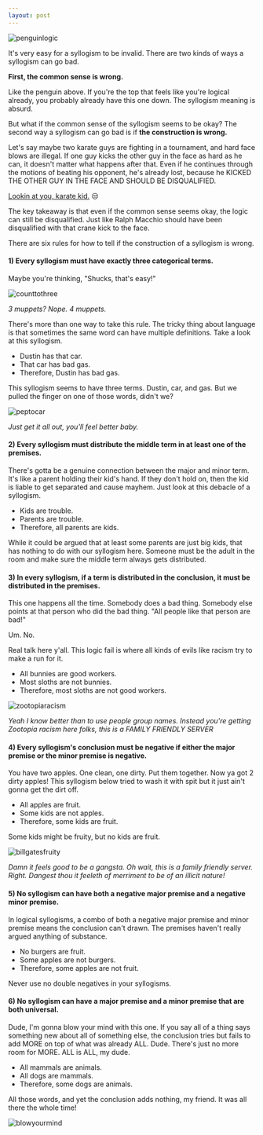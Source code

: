 ```yaml
---
layout: post
---
```

![penguinlogic](/assets/img/PenguinLogic.jpg)


It's very easy for a syllogism to be invalid. There are two kinds of ways a syllogism can go bad.

**First, the common sense is wrong.**

Like the penguin above. If you're the top that feels like you're logical already, you probably already have this one down. The syllogism meaning is absurd.

But what if the common sense of the syllogism seems to be okay? The second way a syllogism can go bad is if **the construction is wrong.**

Let's say maybe two karate guys are fighting in a tournament, and hard face blows are illegal. If one guy kicks the other guy in the face as hard as he can, it doesn't matter what happens after that. Even if he continues through the motions of beating his opponent, he's already lost, because he KICKED THE OTHER GUY IN THE FACE AND SHOULD BE DISQUALIFIED.

[Lookin at you, karate kid.](https://www.overthinkingit.com/2008/12/08/disqualify-daniel-larusso/) 😒

The key takeaway is that even if the common sense seems okay, the logic can still be disqualified. Just like Ralph Macchio should have been disqualified with that crane kick to the face.

There are six rules for how to tell if the construction of a syllogism is wrong.

#### **1) Every syllogism must have exactly three categorical terms.**

Maybe you're thinking, "Shucks, that's easy!"

![counttothree](/assets/img/counttothree.gif)

*3 muppets? Nope. 4 muppets.*

There's more than one way to take this rule. The tricky thing about language is that sometimes the same word can have multiple definitions. Take a look at this syllogism.

>
- Dustin has that car.
- That car has bad gas.
- Therefore, Dustin has bad gas.

This syllogism seems to have three terms. Dustin, car, and gas. But we pulled the finger on one of those words, didn't we?

![peptocar](/assets/img/peptocar.jpg)

*Just get it all out, you'll feel better baby.*

#### **2) Every syllogism must distribute the middle term in at least one of the premises.**

There's gotta be a genuine connection between the major and minor term. It's like a parent holding their kid's hand. If they don't hold on, then the kid is liable to get separated and cause mayhem. Just look at this debacle of a syllogism.

>
- Kids are trouble.
- Parents are trouble.
- Therefore, all parents are kids.

While it could be argued that at least some parents are just big kids, that has nothing to do with our syllogism here. Someone must be the adult in the room and make sure the middle term always gets distributed.

#### **3) In every syllogism, if a term is distributed in the conclusion, it must be distributed in the premises.**

This one happens all the time. Somebody does a bad thing. Somebody else points at that person who did the bad thing. "All people like that person are bad!"

Um. No.

Real talk here y'all. This logic fail is where all kinds of evils like racism try to make a run for it.

>
- All bunnies are good workers.
- Most sloths are not bunnies.
- Therefore, most sloths are not good workers.

![zootopiaracism](/assets/img/zootopiaracism.png)

*Yeah I know better than to use people group names. Instead you're getting Zootopia racism here folks, this is a FAMILY FRIENDLY SERVER*

#### **4) Every syllogism's conclusion must be negative if either the major premise or the minor premise is negative.**

You have two apples. One clean, one dirty. Put them together. Now ya got 2 dirty apples! This syllogism below tried to wash it with spit but it just ain't gonna get the dirt off.

>
- All apples are fruit.
- Some kids are not apples.
- Therefore, some kids are fruit.

Some kids might be fruity, but no kids are fruit.

![billgatesfruity](/assets/img/billgatesfruity.jpg)

*Damn it feels good to be a gangsta. Oh wait, this is a family friendly server. Right. Dangest thou it feeleth of merriment to be of an illicit nature!*

#### **5) No syllogism can have both a negative major premise and a negative minor premise.**

In logical syllogisms, a combo of both a negative major premise and minor premise means the conclusion can't drawn. The premises haven't really argued anything of substance.

>
- No burgers are fruit.
- Some apples are not burgers.
- Therefore, some apples are not fruit.

Never use no double negatives in your syllogisms.

#### **6) No syllogism can have a major premise and a minor premise that are both universal.**

Dude, I'm gonna blow your mind with this one. If you say all of a thing says something new about all of something else, the conclusion tries but fails to add MORE on top of what was already ALL. Dude. There's just no more room for MORE. ALL is ALL, my dude.

>
- All mammals are animals.
- All dogs are mammals.
- Therefore, some dogs are animals.

All those words, and yet the conclusion adds nothing, my friend. It was all there the whole time!

![blowyourmind](/assets/img/blowyourmind.gif)
